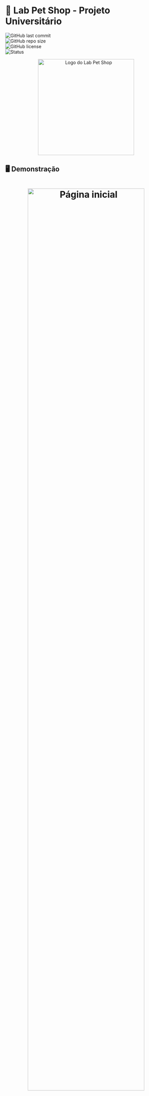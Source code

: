 # 🐾 Lab Pet Shop - Projeto Universitário


![GitHub last commit](https://img.shields.io/github/last-commit/felipe-ssantos/lab-petshop)  
![GitHub repo size](https://img.shields.io/github/repo-size/felipe-ssantos/lab-petshop)  
![GitHub license](https://img.shields.io/github/license/felipe-ssantos/lab-petshop)  
![Status](https://img.shields.io/badge/Status-Concluído-brightgreen)  


<p align="center">
  <img alt="Logo do Lab Pet Shop" src="./img/logo-labpetshop-branco.png" width="300">
</p>

## 🖥️ Demonstração

<h1 align="center">
    <img alt="Página inicial" title="Lab Pet Shop" src="./img/home.png" width="85%">
</h1>

## 🔍 Sobre o Projeto

Projeto acadêmico desenvolvido para a Universidade Anhembi Morumbi, simulando um website completo para Pet Shop utilizando:

<p>
  <img src="https://img.shields.io/badge/HTML5-E34F26?style=for-the-badge&logo=html5&logoColor=white" alt="HTML5">
  <img src="https://img.shields.io/badge/CSS3-1572B6?style=for-the-badge&logo=css3&logoColor=white" alt="CSS3">
  <img src="https://img.shields.io/badge/Bootstrap-563D7C?style=for-the-badge&logo=bootstrap&logoColor=white" alt="Bootstrap">
</p>

### ✨ Principais Funcionalidades

- **12 Produtos** com cards detalhados
- **3 Serviços** (banho, tosa, veterinário)
- Página de **contato** completa
- Seção **"Sobre Nós"**
- **Depoimentos** de clientes

## 🛠️ Tecnologias

- ![HTML5](https://img.shields.io/badge/HTML-5-orange)
- ![CSS3](https://img.shields.io/badge/CSS-3-blue) 
- ![Bootstrap](https://img.shields.io/badge/Bootstrap-4.3-purple)
- ![Font Awesome](https://img.shields.io/badge/Font_Awesome-Icons-528DD7)

## 📌 Seções

| Seção        | Descrição                   |
| ------------ | --------------------------- |
| 🏠 Home      | Página inicial com destaque |
| 🛍️ Produtos | 12 produtos com detalhes    |
| 🔧 Serviços  | 3 serviços oferecidos       |
| 📞 Contato   | Formulário e informações    |

## 📄 Licença

![MIT License](https://img.shields.io/badge/License-MIT-blue)  
Consulte o arquivo [LICENSE](LICENSE) para detalhes.

---

<div align="center">
  
  <p>© 2023 Lab Pet Shop (Projeto Acadêmico) Universidade Anhembi Morumbi</p>
</div>